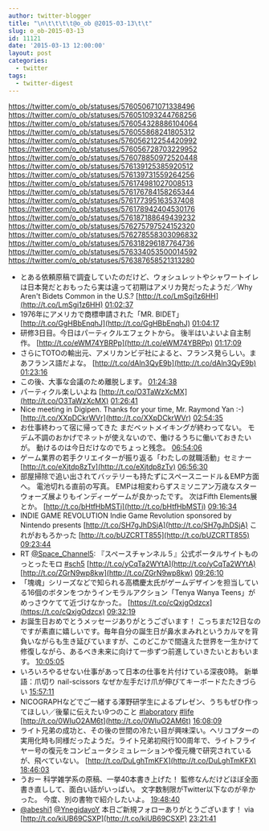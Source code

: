 ```yaml
---
author: twitter-blogger
title: "\n\t\t\t\t@o_ob @2015-03-13\t\t"
slug: o_ob-2015-03-13
id: 11121
date: '2015-03-13 12:00:00'
layout: post
categories:
  - twitter
tags:
  - twitter-digest
---
```


https://twitter.com/o_ob/statuses/576050671071338496 https://twitter.com/o_ob/statuses/576051093244768256 https://twitter.com/o_ob/statuses/576054328886104064 https://twitter.com/o_ob/statuses/576055868241805312 https://twitter.com/o_ob/statuses/576056212254420992 https://twitter.com/o_ob/statuses/576056728703229952 https://twitter.com/o_ob/statuses/576078850972520448 https://twitter.com/o_ob/statuses/576139125385920512 https://twitter.com/o_ob/statuses/576139731559264256 https://twitter.com/o_ob/statuses/576174981027008513 https://twitter.com/o_ob/statuses/576176784158265344 https://twitter.com/o_ob/statuses/576177395163537408 https://twitter.com/o_ob/statuses/576178942404530176 https://twitter.com/o_ob/statuses/576187188649439232 https://twitter.com/o_ob/statuses/576275797524152320 https://twitter.com/o_ob/statuses/576278558303096832 https://twitter.com/o_ob/statuses/576318296187764736 https://twitter.com/o_ob/statuses/576334053500014592 https://twitter.com/o_ob/statuses/576387658521313280  

*   とある依頼原稿で調査していたのだけど、ウォシュレットやシャワートイレは日本発だとおもったら実は違って初期はアメリカ発だったようだ／Why Aren't Bidets Common in the U.S.? [http://t.co/LmSgi1z6HH](http://t.co/LmSgi1z6HH) [01:02:37](https://twitter.com/o_ob/statuses/576050671071338496)
*   1976年にアメリカで商標申請された「MR. BIDET」 [http://t.co/GgHBbEnqhJ](http://t.co/GgHBbEnqhJ) [01:04:17](https://twitter.com/o_ob/statuses/576051093244768256)
*   研修3日目。今日はパーティクルエフェクトから。 後半はいよいよ自主制作。 [http://t.co/eWM74YBRPp](http://t.co/eWM74YBRPp) [01:17:09](https://twitter.com/o_ob/statuses/576054328886104064)
*   さらにTOTOの輸出元、アメリカンビデ社によると、フランス発らしい。まあフランス語だよな。 [http://t.co/dAln3QyE9b](http://t.co/dAln3QyE9b) [01:23:16](https://twitter.com/o_ob/statuses/576055868241805312)
*   この後、大事な会議のため離脱します。 [01:24:38](https://twitter.com/o_ob/statuses/576056212254420992)
*   パーティクル楽しいよね [http://t.co/O3TaWzXcMX](http://t.co/O3TaWzXcMX) [01:26:41](https://twitter.com/o_ob/statuses/576056728703229952)
*   Nice meeting in Digipen. Thanks for your time, Mr. Raymond Yan :-) [http://t.co/XXpDCkrWVr](http://t.co/XXpDCkrWVr) [02:54:35](https://twitter.com/o_ob/statuses/576078850972520448)
*   お仕事終わって宿に帰ってきた まだベットメイキングが終わってない。 モデム不調のおかげでネットが使えないので、働けるうちに働いておきたいが。 動けるのは今日だけなのでちょっと残念。 [06:54:06](https://twitter.com/o_ob/statuses/576139125385920512)
*   ゲーム業界の若手クリエイターが振り返る「わたしの就職活動」セミナー [http://t.co/eXjtdp8zTv](http://t.co/eXjtdp8zTv) [06:56:30](https://twitter.com/o_ob/statuses/576139731559264256)
*   部屋掃除で追い出されてバッテリーも持たずにスペースニードル＆EMP方面へ。 電池切れる直前の写真。 EMPは相変わらずスミソニアン万歳なスターウォーズ展よりもインディーゲームが良かったです。 次はFifth Elements展とか。 [http://t.co/bHtfHbMSTi](http://t.co/bHtfHbMSTi) [09:16:34](https://twitter.com/o_ob/statuses/576174981027008513)
*   INDIE GAME REVOLUTION Indie Game Revolution sponsored by Nintendo presents [http://t.co/SH7gJhDSjA](http://t.co/SH7gJhDSjA) これがおもろかった [http://t.co/bUZCRTT855](http://t.co/bUZCRTT855) [09:23:44](https://twitter.com/o_ob/statuses/576176784158265344)
*   RT [@Space_Channel5](https://twitter.com/Space_Channel5): 『スペースチャンネル５』公式ポータルサイトものっとったモロ [#sch5](https://twitter.com/search?q=%23sch5&src=hash) [http://t.co/yCqTa2WYtA](http://t.co/yCqTa2WYtA) [http://t.co/ZGrN9wp8kw](http://t.co/ZGrN9wp8kw) [09:26:10](https://twitter.com/o_ob/statuses/576177395163537408)
*   「塊魂」シリーズなどで知られる高橋慶太氏がゲームデザインを担当している16個のボタンをつかうインモラルアクション「Tenya Wanya Teens」がめっさウケてて近づけなかった。 [https://t.co/cQxjgOdzcx](https://t.co/cQxjgOdzcx) [09:32:19](https://twitter.com/o_ob/statuses/576178942404530176)
*   お誕生日おめでとうメッセージありがとうございます！ こっちまだ12日なのですが素直に嬉しいです。毎年自分の誕生日が鼻水まみれというカルマを背負いながらも生き延びていますが、このどこかで間違えた世界を一生かけて修復しながら、あるべき未来に向けて一歩ずつ前進していきたいとおもいます。 [10:05:05](https://twitter.com/o_ob/statuses/576187188649439232)
*   いろいろやるせない仕事があって日本の仕事を片付けている深夜0時。 新単語：爪切り nail-scissors なぜか左手だけ爪が伸びてキーボードたたきづらい [15:57:11](https://twitter.com/o_ob/statuses/576275797524152320)
*   NICOGRAPHなどでご一緒する澤野研学生によるプレゼン、うちもぜひ作ってほしい／後輩に伝えたい9つのこと [#laboratory](https://twitter.com/search?q=%23laboratory&src=hash) [#life](https://twitter.com/search?q=%23life&src=hash) [http://t.co/0WIuO2AM6t](http://t.co/0WIuO2AM6t) [16:08:09](https://twitter.com/o_ob/statuses/576278558303096832)
*   ライト兄弟の成功と、その後の世間の冷たい目が興味深い。ヘリコプターの実用化時も同様だったようだ。ライト兄弟初飛行100周年で、ライトフライヤー号の復元をコンピュータシミュレーションや復元機で研究されているが、飛べていない。 [http://t.co/DuLghTmKFX](http://t.co/DuLghTmKFX) [18:46:03](https://twitter.com/o_ob/statuses/576318296187764736)
*   うおー 科学雑学系の原稿、一挙40本書き上げた！ 監修なんだけどほぼ全面書き直しして、面白い話がいっぱい。 文字数制限がTwitter以下なのが辛かった。 今度、別の書物で紹介したいよ。 [19:48:40](https://twitter.com/o_ob/statuses/576334053500014592)
*   [@abeshi1](https://twitter.com/abeshi1) [@YnegidayoY](https://twitter.com/YnegidayoY) 本日ご新規フォローありがとうございます！ via [http://t.co/kiUB69CSXP](http://t.co/kiUB69CSXP) [23:21:41](https://twitter.com/o_ob/statuses/576387658521313280)